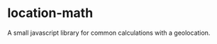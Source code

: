 location-math
=============

A small javascript library for common calculations with a geolocation.
